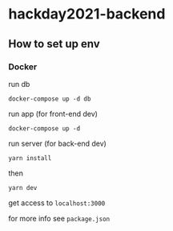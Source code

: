 # hackday2021-backend

## How to set up env
### Docker
run db
```
docker-compose up -d db
```

run app (for front-end dev)
```
docker-compose up -d
```

run server (for back-end dev)
```
yarn install
```
then
```
yarn dev
```

get access to `localhost:3000`

for more info see `package.json`